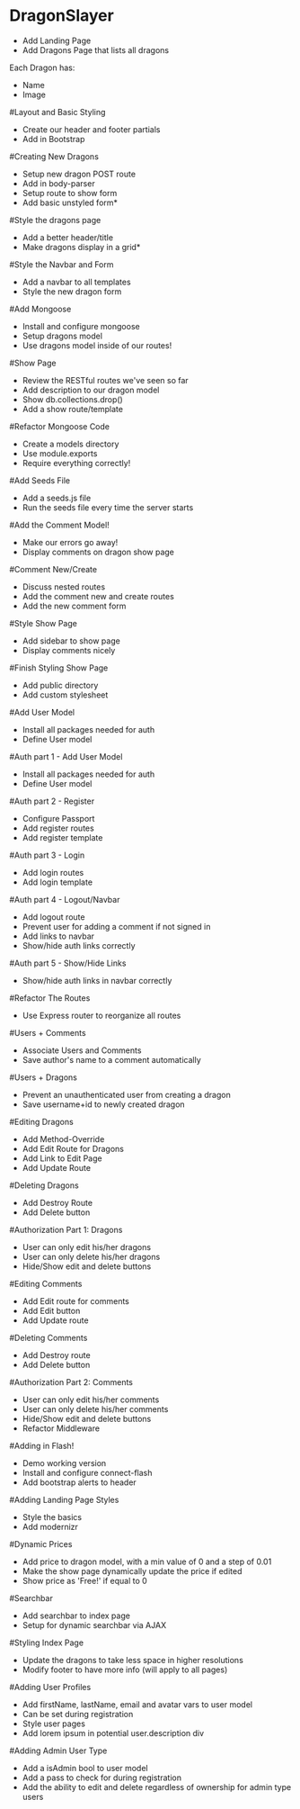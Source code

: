# DragonSlayer

* Add Landing Page
* Add Dragons Page that lists all dragons
 
Each Dragon has:
 * Name
 * Image

#Layout and Basic Styling

* Create our header and footer partials
* Add in Bootstrap

#Creating New Dragons

* Setup new dragon POST route
* Add in body-parser
* Setup route to show form
* Add basic unstyled form* 

#Style the dragons page

* Add a better header/title
* Make dragons display in a grid* 

#Style the Navbar and Form

* Add a navbar to all templates
* Style the new dragon form

#Add Mongoose

* Install and configure mongoose
* Setup dragons model
* Use dragons model inside of our routes!

#Show Page
* Review the RESTful routes we've seen so far
* Add description to our dragon model
* Show db.collections.drop()
* Add a show route/template

#Refactor Mongoose Code
* Create a models directory
* Use module.exports
* Require everything correctly!

#Add Seeds File
* Add a seeds.js file
* Run the seeds file every time the server starts

#Add the Comment Model!
* Make our errors go away!
* Display comments on dragon show page

#Comment New/Create
* Discuss nested routes
* Add the comment new and create routes
* Add the new comment form

#Style Show Page
* Add sidebar to show page
* Display comments nicely

#Finish Styling Show Page
* Add public directory
* Add custom stylesheet

#Add User Model
* Install all packages needed for auth
* Define User model

#Auth part 1 - Add User Model
* Install all packages needed for auth
* Define User model

#Auth part 2 - Register
* Configure Passport
* Add register routes
* Add register template

#Auth part 3 - Login
* Add login routes
* Add login template

#Auth part 4 - Logout/Navbar
* Add logout route
* Prevent user for adding a comment if not signed in
* Add links to navbar
* Show/hide auth links correctly

#Auth part 5 - Show/Hide Links
* Show/hide auth links in navbar correctly

#Refactor The Routes
* Use Express router to reorganize all routes

#Users + Comments
* Associate Users and Comments
* Save author's name to a comment automatically

#Users + Dragons
* Prevent an unauthenticated user from creating a dragon
* Save username+id to newly created dragon

#Editing Dragons
* Add Method-Override
* Add Edit Route for Dragons
* Add Link to Edit Page
* Add Update Route

#Deleting Dragons
* Add Destroy Route
* Add Delete button

#Authorization Part 1: Dragons
* User can only edit his/her dragons
* User can only delete his/her dragons
* Hide/Show edit and delete buttons

#Editing Comments
* Add Edit route for comments
* Add Edit button
* Add Update route

<!--Dragon Edit Route: <!--/dragons/:id/edit-->
<!--Comment Edit Route:   <!--/dragons/:id/comments/:comment_id/edit-->

#Deleting Comments
* Add Destroy route
* Add Delete button

<!--Dragon Destroy Route: /dragons/:id-->
<!--Comment Destroy Route:    /dragons/:id/comments/:comment_id-->

#Authorization Part 2: Comments
* User can only edit his/her comments
* User can only delete his/her comments
* Hide/Show edit and delete buttons
* Refactor Middleware

#Adding in Flash!
* Demo working version
* Install and configure connect-flash
* Add bootstrap alerts to header

#Adding Landing Page Styles
* Style the basics
* Add modernizr

#Dynamic Prices
* Add price to dragon model, with a min value of 0 and a step of 0.01
* Make the show page dynamically update the price if edited
* Show price as 'Free!' if equal to 0

#Searchbar
* Add searchbar to index page
* Setup for dynamic searchbar via AJAX

#Styling Index Page
* Update the dragons to take less space in higher resolutions
* Modify footer to have more info (will apply to all pages)

#Adding User Profiles
* Add firstName, lastName, email and avatar vars to user model
* Can be set during registration
* Style user pages
* Add lorem ipsum in potential user.description div

#Adding Admin User Type
* Add a isAdmin bool to user model
* Add a pass to check for during registration
* Add the ability to edit and delete regardless of ownership for admin type users